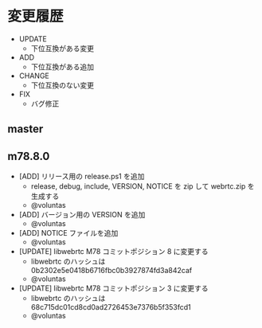 # 変更履歴

- UPDATE
    - 下位互換がある変更
- ADD
    - 下位互換がある追加
- CHANGE
    - 下位互換のない変更
- FIX
    - バグ修正

## master

## m78.8.0

- [ADD] リリース用の release.ps1 を追加
    - release, debug, include, VERSION, NOTICE を zip して webrtc.zip を生成する
    - @voluntas
- [ADD] バージョン用の VERSION を追加
    - @voluntas
- [ADD] NOTICE ファイルを追加
    - @voluntas
- [UPDATE] libwebrtc M78 コミットポジション 8 に変更する
    - libwebrtc のハッシュは 0b2302e5e0418b6716fbc0b3927874fd3a842caf
    - @voluntas
- [UPDATE] libwebrtc M78 コミットポジション 3 に変更する
    - libwebrtc のハッシュは 68c715dc01cd8cd0ad2726453e7376b5f353fcd1
    - @voluntas
